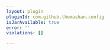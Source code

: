 ```yaml
---
layout: plugin
pluginId: com.github.thomashan.config
isJarAvailable: true
error: ''
violations: []

---
```

